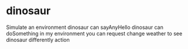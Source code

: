 # dinosaur
Simulate an environment
dinosaur can sayAnyHello
dinosaur can doSomething in my environment
you can request change weather to see dinosaur differently action
